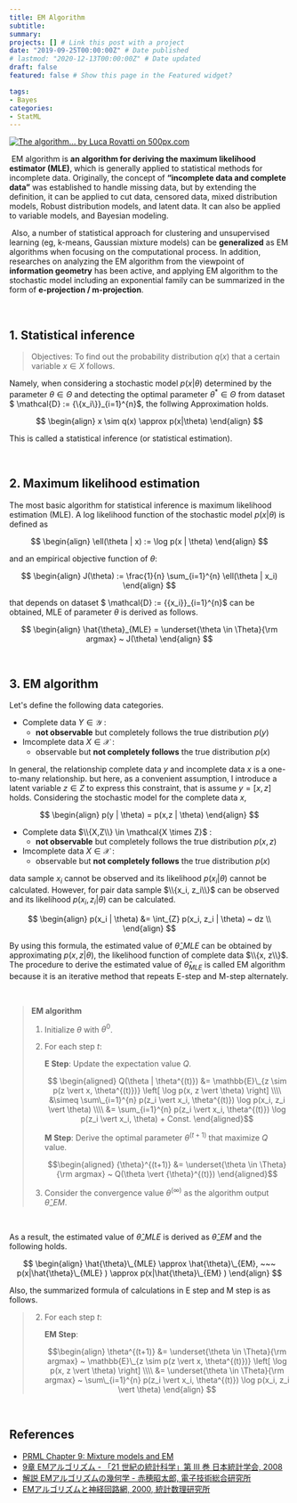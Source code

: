 ```yaml
---
title: EM Algorithm
subtitle: 
summary: 
projects: [] # Link this post with a project
date: "2019-09-25T00:00:00Z" # Date published
# lastmod: "2020-12-13T00:00:00Z" # Date updated
draft: false
featured: false # Show this page in the Featured widget?

tags:
- Bayes
categories:
- StatML
---
```

<div class='pixels-photo'>
<a href='https://500px.com/photo/1002517180/The-algorithm-by-Luca-Rovatti' alt='The algorithm... by Luca Rovatti on 500px.com'>
  <img src='https://drscdn.500px.org/photo/1002517180/m%3D900/v2?sig=038077982809b60781286b9e0d94cd3b5dd1dba4a97d80d27302a7829d340618' alt='The algorithm... by Luca Rovatti on 500px.com' />
</a>
</div>
<script type='text/javascript' src='https://500px.com/embed.js'></script>

​	EM algorithm is **an algorithm for deriving the maximum likelihood estimator (MLE)**, which is generally applied to statistical methods for incomplete data. Originally, the concept of **“incomplete data and complete data”** was established to handle missing data, but by extending the definition, it can be applied to cut data, censored data, mixed distribution models, Robust distribution models, and latent data. It can also be applied to variable models, and Bayesian modeling.

​	Also, a number of statistical approach for clustering and unsupervised learning (eg, k-means, Gaussian mixture models) can be **generalized** as EM algorithms when focusing on the computational process. In addition, researches on analyzing the EM algorithm from the viewpoint of **information geometry** has been active, and applying EM algorithm to the stochastic model including an exponential family can be summarized in the form of **e-projection / m-projection**.

<br>

## 1. Statistical inference

> Objectives: To find out the probability distribution $q(x)$ that a certain variable $x \in X$ follows.

Namely, when considering a stochastic model $p(x \vert \theta)$ determined by the parameter $\theta \in \Theta$ and detecting the optimal parameter $\theta^{*} \in \Theta$ from dataset $ \mathcal{D} := {\\{x_i\\}}_{i=1}^{n}$, the follwing Approximation holds.

$$
\begin{align}
x \sim q(x) \approx p(x|\theta) 
\end{align}
$$

This is called a statistical inference (or statistical estimation).

<br>

## 2. Maximum likelihood estimation

The most basic algorithm for statistical inference is maximum likelihood estimation (MLE). A log likelihood function of the stochastic model $p(x \vert \theta)$ is defined as

$$
\begin{align}
\ell(\theta | x) := \log p(x | \theta)
\end{align}
$$

and an empirical objective function of $\theta$:

$$
\begin{align}
J(\theta) := \frac{1}{n} \sum_{i=1}^{n} \ell(\theta | x_i)
\end{align}
$$

that depends on dataset $ \mathcal{D} := {\{x_i\}}_{i=1}^{n}$ can be obtained, MLE of parameter $\theta$ is derived as follows.

$$
\begin{align}
\hat{\theta}_{MLE} = \underset{\theta \in \Theta}{\rm argmax} ~ J(\theta)
\end{align}
$$

<br>


## 3. EM algorithm

Let's define the following data categories.

- Complete data $Y \in \mathcal{Y}$ : <br>
    - **not observable** but completely follows the true distribution $p(y)$ 
- Imcomplete data $X \in \mathcal{X}$ : <br>
    - observable but **not completely follows** the true distribution $p(x)$ 

In general, the relationship complete data $y$ and incomplete data $x$ is a one-to-many relationship. but here, as a convenient assumption, I introduce a latent variable $z \in Z$ to express this constraint, that is assume $y = [x, z]$ holds. Considering the stochastic model for the complete data $x$,

$$
\begin{align}
p(y | \theta) = p(x,z | \theta)
\end{align}
$$

- Complete data $\\{X,Z\\} \in \mathcal{X \times Z}$ : <br>
  - **not observable** but completely follows the true distribution $p(x,z)$
- Imcomplete data $X \in \mathcal{X}$ : <br>
  - observable but **not completely follows** the true distribution $p(x)$

data sample $x_i$ cannot be observed and its likelihood $p(x_i \vert \theta)$ cannot be calculated. However, for pair data sample $\\{x_i, z_i\\}$ can be observed and its likelihood $p(x_i, z_i \vert \theta)$ can be calculated.

$$
\begin{align}
p(x_i | \theta) 
&= \int_{Z} p(x_i, z_i | \theta) ~ dz \\
\end{align}
$$

By using this formula, the estimated value of $\hat{\theta}\_{MLE}$ can be obtained by approximating $p(x,z \vert \theta)$, the likelihood function of complete data $\\{x, z\\}$. The procedure to derive the estimated value of $\hat{\theta}_{MLE}$ is called EM algorithm because it is an iterative method that repeats E-step and M-step alternately.

<br>

> **EM algorithm**
> 
> 1. Initialize $\theta$ with $\theta^{0}$.
> 
> 2. For each step $t$: 
> 	
> 	  **E Step**: Update the expectation value $Q$.
> 	
> 	  $$ \begin{aligned} Q(\theta | \theta^{(t)}) &= \mathbb{E}\_{z \sim p(z \vert x, \theta^{(t)})} \left[ \log p(x, z \vert \theta)  \right] \\\\ &\simeq \sum\_{i=1}^{n} p(z_i \vert x_i, \theta^{(t)}) \log p(x_i, z_i \vert \theta) \\\\ &= \sum_{i=1}^{n} p(z_i \vert x_i, \theta^{(t)}) \log p(z_i \vert x_i, \theta) + Const. \end{aligned}$$
> 	
> 	  **M Step**: Derive the optimal parameter ${\theta}^{(t+1)}$ that maximize $Q$ value.
> 	
> 	  $$\begin{aligned} {\theta}^{(t+1)} &= \underset{\theta \in \Theta}{\rm argmax} ~ Q(\theta \vert {\theta}^{(t)}) \end{aligned}$$
> 	
> 3. Consider the convergence value $\theta^{(\infty)}$ as the algorithm output $\hat{\theta}\_{EM}$. 

<br>

As a result, the estimated value of $\hat{\theta}\_{MLE}$ is derived as $\hat{\theta}\_{EM}$ and the following holds.

$$
\begin{align}
\hat{\theta}\_{MLE} \approx \hat{\theta}\_{EM}, ~~~ 
p(x|\hat{\theta}\_{MLE} ) \approx p(x|\hat{\theta}\_{EM} )
\end{align}
$$


Also, the summarized formula of calculations in E step and M step is as follows.

> 2. For each step $t$: 
> 	
> 	  **EM Step**:
> 	  
> 	  $$\begin{align} \theta^{(t+1)} &= \underset{\theta \in \Theta}{\rm argmax} ~ \mathbb{E}\_{z \sim p(z \vert x, \theta^{(t)})} \left[ \log p(x, z \vert \theta)  \right] \\\\ &= \underset{\theta \in \Theta}{\rm argmax} ~ \sum\_{i=1}^{n} p(z_i \vert x_i, \theta^{(t)}) \log p(x_i, z_i \vert \theta) \end{align} $$

<br>

## References

- <a href="http://users.isr.ist.utl.pt/~wurmd/Livros/school/Bishop%20-%20Pattern%20Recognition%20And%20Machine%20Learning%20-%20Springer%20%202006.pdf">PRML Chapter 9: Mixture models and EM</a>
- <a href="http://ebsa.ism.ac.jp/ebooks/sites/default/files/ebook/1881/pdf/vol3_ch9.pdf">9章 EMアルゴリズム - 「21 世紀の統計科学」第 III 巻 日本統計学会, 2008</a>
- <a href="https://staff.aist.go.jp/s.akaho/papers/josho-main.pdf">解説 EMアルゴリズムの幾何学 - 赤穂昭太郎, 電子技術総合研究所</a>
- <a href="https://www.ism.ac.jp/~shiro/papers/books/embook2000.pdf">EMアルゴリズムと神経回路網, 2000, 統計数理研究所</a>
